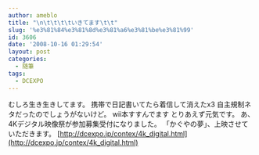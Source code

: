 ```yaml
---
author: ameblo
title: "\n\t\t\t\tいきてます\t\t"
slug: '%e3%81%84%e3%81%8d%e3%81%a6%e3%81%be%e3%81%99'
id: 3606
date: '2008-10-16 01:29:54'
layout: post
categories:
  - 随筆
tags:
  - DCEXPO
---
```


むしろ生き生きしてます。 携帯で日記書いてたら着信して消えたx3 自主規制ネタだったのでしょうがないけど。 wii本すすんでます とりあえず元気です。 あ、4Kデジタル映像祭が参加募集受付になりました。 「かぐやの夢」、上映させていただきます。 [http://dcexpo.jp/contex/4k_digital.html](http://dcexpo.jp/contex/4k_digital.html)